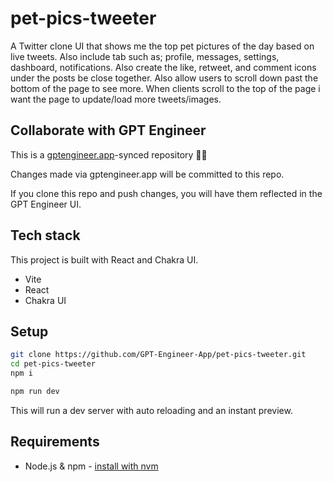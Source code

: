 # pet-pics-tweeter

A Twitter clone UI that shows me the top pet pictures of the day based on live tweets. Also include tab such as; profile, messages, settings, dashboard, notifications. Also create the like, retweet, and comment icons under the posts be close together. Also allow users to scroll down past the bottom of the page to see more. When clients scroll to the top of the page i want the page to update/load more tweets/images.

## Collaborate with GPT Engineer

This is a [gptengineer.app](https://gptengineer.app)-synced repository 🌟🤖

Changes made via gptengineer.app will be committed to this repo.

If you clone this repo and push changes, you will have them reflected in the GPT Engineer UI.

## Tech stack

This project is built with React and Chakra UI.

- Vite
- React
- Chakra UI

## Setup

```sh
git clone https://github.com/GPT-Engineer-App/pet-pics-tweeter.git
cd pet-pics-tweeter
npm i
```

```sh
npm run dev
```

This will run a dev server with auto reloading and an instant preview.

## Requirements

- Node.js & npm - [install with nvm](https://github.com/nvm-sh/nvm#installing-and-updating)
